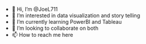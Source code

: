 - 👋 Hi, I’m @JoeL711
- 👀 I’m interested in data visualization and story telling
- 🌱 I’m currently learning PowerBI and Tableau
- 💞️ I’m looking to collaborate on both
- 📫 How to reach me here

<!---
JoeL711/JoeL711 is a ✨ special ✨ repository because its `README.md` (this file) appears on your GitHub profile.
You can click the Preview link to take a look at your changes.
--->
